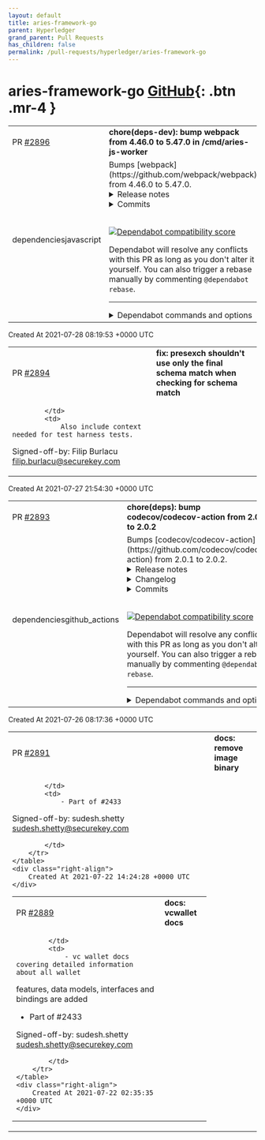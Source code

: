 ```yaml
---
layout: default
title: aries-framework-go
parent: Hyperledger
grand_parent: Pull Requests
has_children: false
permalink: /pull-requests/hyperledger/aries-framework-go
---
```


# aries-framework-go <span class="fs-3 right-align">[GitHub](https://github.com/hyperledger/aries-framework-go){: .btn .mr-4 }</span>


<div>
    <table>
        <tr>
            <td>
                PR <a href="https://github.com/hyperledger/aries-framework-go/pull/2896" class=".btn">#2896</a>
            </td>
            <td>
                <b>
                    chore(deps-dev): bump webpack from 4.46.0 to 5.47.0 in /cmd/aries-js-worker
                </b>
            </td>
        </tr>
        <tr>
            <td>
                <span class="chip">dependencies</span><span class="chip">javascript</span>
            </td>
            <td>
                Bumps [webpack](https://github.com/webpack/webpack) from 4.46.0 to 5.47.0.
<details>
<summary>Release notes</summary>
<p><em>Sourced from <a href="https://github.com/webpack/webpack/releases">webpack's releases</a>.</em></p>
<blockquote>
<h2>v5.47.0</h2>
<h1>Performance</h1>
<ul>
<li>improve source-map performance</li>
</ul>
<h1>Bugfixes</h1>
<ul>
<li>avoid unnecessary <code>&quot;use strict&quot;</code>s in module mode</li>
</ul>
<h2>v5.46.0</h2>
<h1>Features</h1>
<ul>
<li>status handlers in HMR api can now return Promises to delay the HMR process</li>
<li>reasons in stats can now be grouped and collapsed
<ul>
<li>add <code>stats.reasonsSpace</code> and <code>stats.groupReasonsByOrigin</code></li>
</ul>
</li>
</ul>
<h1>Bugfixes</h1>
<ul>
<li>fix a crash in asset modules when updating persistent cached modules from unsafe cached modules</li>
</ul>
<h1>Performance</h1>
<ul>
<li>detailed preset limits all spaces to 1000 by default</li>
<li>upgrade webpack-sources for a performance bugfix</li>
</ul>
<h2>v5.45.1</h2>
<h1>Bugfixes</h1>
<ul>
<li>temporary revert import assertions because parser changes break the word <code>assert</code> in other places</li>
<li><code>import(/* webpackPrefetch: true */ ...)</code> no longer breaks library output</li>
<li>DataURL tries to avoid re-encoding</li>
<li>fix problems with DataURL encoding in some cases</li>
</ul>
<h2>v5.45.0</h2>
<h1>Features</h1>
<ul>
<li>add support to import assertions</li>
</ul>
<h1>Bugfixes</h1>
<ul>
<li>SourceMaps will now also be added to <code>.cjs</code> output files</li>
<li>fix non-system externals in a system library</li>
</ul>
<h1>Performance</h1>
<ul>
<li>avoid copying timestamps from the watcher to the compiler</li>
</ul>
<h1>Contributing</h1>
<ul>
<li>update to jest 27</li>
</ul>
<!-- raw HTML omitted -->
</blockquote>
<p>... (truncated)</p>
</details>
<details>
<summary>Commits</summary>
<ul>
<li><a href="https://github.com/webpack/webpack/commit/efeb1287e52870036cc01b22476852205e99c31a"><code>efeb128</code></a> 5.47.0</li>
<li><a href="https://github.com/webpack/webpack/commit/61ad5ff509a7f9ce5be703e386e4d4da6216f008"><code>61ad5ff</code></a> Merge pull request <a href="https://github-redirect.dependabot.com/webpack/webpack/issues/13873">#13873</a> from webpack/perf/webpack-sources-3</li>
<li><a href="https://github.com/webpack/webpack/commit/c3a0145b49e62fbda7fe1372b87b0cef517a6c7f"><code>c3a0145</code></a> update to webpack-sources version 3</li>
<li><a href="https://github.com/webpack/webpack/commit/beb42c64f696584ef570d8f57df448ddd0ac7238"><code>beb42c6</code></a> Merge pull request <a href="https://github-redirect.dependabot.com/webpack/webpack/issues/13858">#13858</a> from Janpot/genrator-publicPath-override</li>
<li><a href="https://github.com/webpack/webpack/commit/d9c09ee7f20f174588f1877da65dc57ec1e2ac5a"><code>d9c09ee</code></a> Fix generator publicPath behavior when empty string</li>
<li><a href="https://github.com/webpack/webpack/commit/bdf20c2a6f531022a91960d5f3facf324577d1ec"><code>bdf20c2</code></a> Merge pull request <a href="https://github-redirect.dependabot.com/webpack/webpack/issues/13840">#13840</a> from snitin315/patch-1</li>
<li><a href="https://github.com/webpack/webpack/commit/5f8adb0110f824c433c2619b072cdd467875434a"><code>5f8adb0</code></a> keep the eslint cache and yarn install</li>
<li><a href="https://github.com/webpack/webpack/commit/1f4e8a293dee182bcc09fb179c321ab83d1b3320"><code>1f4e8a2</code></a> ci: use <code>cache: 'yarn'</code></li>
<li><a href="https://github.com/webpack/webpack/commit/60d8968cd48cf1677df5f50ed878c6a912e9d692"><code>60d8968</code></a> Merge pull request <a href="https://github-redirect.dependabot.com/webpack/webpack/issues/13842">#13842</a> from webpack/bugfix/use-strict</li>
<li><a href="https://github.com/webpack/webpack/commit/0bd1e789d48f9b3e3ca38d6c48db7c7be5380bcd"><code>0bd1e78</code></a> generate &quot;use strict&quot; only when really needed</li>
<li>Additional commits viewable in <a href="https://github.com/webpack/webpack/compare/v4.46.0...v5.47.0">compare view</a></li>
</ul>
</details>
<br />


[![Dependabot compatibility score](https://dependabot-badges.githubapp.com/badges/compatibility_score?dependency-name=webpack&package-manager=npm_and_yarn&previous-version=4.46.0&new-version=5.47.0)](https://docs.github.com/en/github/managing-security-vulnerabilities/about-dependabot-security-updates#about-compatibility-scores)

Dependabot will resolve any conflicts with this PR as long as you don't alter it yourself. You can also trigger a rebase manually by commenting `@dependabot rebase`.

[//]: # (dependabot-automerge-start)
[//]: # (dependabot-automerge-end)

---

<details>
<summary>Dependabot commands and options</summary>
<br />

You can trigger Dependabot actions by commenting on this PR:
- `@dependabot rebase` will rebase this PR
- `@dependabot recreate` will recreate this PR, overwriting any edits that have been made to it
- `@dependabot merge` will merge this PR after your CI passes on it
- `@dependabot squash and merge` will squash and merge this PR after your CI passes on it
- `@dependabot cancel merge` will cancel a previously requested merge and block automerging
- `@dependabot reopen` will reopen this PR if it is closed
- `@dependabot close` will close this PR and stop Dependabot recreating it. You can achieve the same result by closing it manually
- `@dependabot ignore this major version` will close this PR and stop Dependabot creating any more for this major version (unless you reopen the PR or upgrade to it yourself)
- `@dependabot ignore this minor version` will close this PR and stop Dependabot creating any more for this minor version (unless you reopen the PR or upgrade to it yourself)
- `@dependabot ignore this dependency` will close this PR and stop Dependabot creating any more for this dependency (unless you reopen the PR or upgrade to it yourself)


</details>
            </td>
        </tr>
    </table>
    <div class="right-align">
        Created At 2021-07-28 08:19:53 +0000 UTC
    </div>
</div>

<div>
    <table>
        <tr>
            <td>
                PR <a href="https://github.com/hyperledger/aries-framework-go/pull/2894" class=".btn">#2894</a>
            </td>
            <td>
                <b>
                    fix: presexch shouldn't use only the final schema match when checking for schema match
                </b>
            </td>
        </tr>
        <tr>
            <td>
                
            </td>
            <td>
                Also include context needed for test harness tests.

Signed-off-by: Filip Burlacu <filip.burlacu@securekey.com>
            </td>
        </tr>
    </table>
    <div class="right-align">
        Created At 2021-07-27 21:54:30 +0000 UTC
    </div>
</div>

<div>
    <table>
        <tr>
            <td>
                PR <a href="https://github.com/hyperledger/aries-framework-go/pull/2893" class=".btn">#2893</a>
            </td>
            <td>
                <b>
                    chore(deps): bump codecov/codecov-action from 2.0.1 to 2.0.2
                </b>
            </td>
        </tr>
        <tr>
            <td>
                <span class="chip">dependencies</span><span class="chip">github_actions</span>
            </td>
            <td>
                Bumps [codecov/codecov-action](https://github.com/codecov/codecov-action) from 2.0.1 to 2.0.2.
<details>
<summary>Release notes</summary>
<p><em>Sourced from <a href="https://github.com/codecov/codecov-action/releases">codecov/codecov-action's releases</a>.</em></p>
<blockquote>
<h2>v2.0.2</h2>
<h3>Fixes</h3>
<ul>
<li>Underlying uploader fixes issues with tokens not being sent properly for users seeing
<code>Error!: Error: Error uploading to https://codecov.io: Error: Error uploading to Codecov: Error: Not Found</code></li>
<li><a href="https://github-redirect.dependabot.com/codecov/codecov-action/issues/432">#432</a> fix: use import to destructure package.json</li>
<li><a href="https://github-redirect.dependabot.com/codecov/codecov-action/issues/434">#434</a> fix: openpgp and asn1.js</li>
<li><a href="https://github-redirect.dependabot.com/codecov/codecov-action/issues/440">#440</a> 2.0.2 token fixes</li>
</ul>
<h3>Dependencies</h3>
<ul>
<li><a href="https://github-redirect.dependabot.com/codecov/codecov-action/issues/420">#420</a> Bump eslint from 7.30.0 to 7.31.0</li>
<li><a href="https://github-redirect.dependabot.com/codecov/codecov-action/issues/433">#433</a> build(deps-dev): bump <code>@​types/node</code> from 16.3.3 to 16.4.0</li>
<li><a href="https://github-redirect.dependabot.com/codecov/codecov-action/issues/425">#425</a> build(deps-dev): bump <code>@​typescript-eslint/eslint-plugin</code> from 4.28.3 to 4.28.4</li>
<li><a href="https://github-redirect.dependabot.com/codecov/codecov-action/issues/426">#426</a> build(deps-dev): bump <code>@​typescript-eslint/parser</code> from 4.28.3 to 4.28.4</li>
<li><a href="https://github-redirect.dependabot.com/codecov/codecov-action/issues/438">#438</a> Set up Dependabot for github-actions dependencies</li>
</ul>
</blockquote>
</details>
<details>
<summary>Changelog</summary>
<p><em>Sourced from <a href="https://github.com/codecov/codecov-action/blob/master/CHANGELOG.md">codecov/codecov-action's changelog</a>.</em></p>
<blockquote>
<h2>2.0.2</h2>
<h3>Fixes</h3>
<ul>
<li>Underlying uploader fixes issues with tokens not being sent properly for users seeing
<code>Error!: Error: Error uploading to https://codecov.io: Error: Error uploading to Codecov: Error: Not Found</code></li>
<li><a href="https://github-redirect.dependabot.com/codecov/codecov-action/issues/440">#440</a> fix: Validation ordering</li>
</ul>
</blockquote>
</details>
<details>
<summary>Commits</summary>
<ul>
<li><a href="https://github.com/codecov/codecov-action/commit/51d810878be5422784e86451c0e7c14e5860ec47"><code>51d8108</code></a> Merge pull request <a href="https://github-redirect.dependabot.com/codecov/codecov-action/issues/440">#440</a> from codecov/2.0.2-token-fixes</li>
<li><a href="https://github.com/codecov/codecov-action/commit/88c796db184decd9587ce608896441b1c96fb3d9"><code>88c796d</code></a> Merge pull request <a href="https://github-redirect.dependabot.com/codecov/codecov-action/issues/438">#438</a> from mmorel-35/chore/dependabot</li>
<li><a href="https://github.com/codecov/codecov-action/commit/0bbb08247af9376cc8aa170281fce5b5e48bfde4"><code>0bbb082</code></a> fix: Update validation</li>
<li><a href="https://github.com/codecov/codecov-action/commit/53f686aaf8540352482d0bea7b92248ef1e2cb0a"><code>53f686a</code></a> fix: Update validation</li>
<li><a href="https://github.com/codecov/codecov-action/commit/6ab08a75e2ef9b04e5402468f88c8f08039017c0"><code>6ab08a7</code></a> Bump to 2.0.2</li>
<li><a href="https://github.com/codecov/codecov-action/commit/f2242e1815c6a47d64639e34b6aad38aef3fc4e1"><code>f2242e1</code></a> Merge pull request <a href="https://github-redirect.dependabot.com/codecov/codecov-action/issues/425">#425</a> from codecov/dependabot/npm_and_yarn/typescript-eslin...</li>
<li><a href="https://github.com/codecov/codecov-action/commit/fc2878a5309ea34776e2a8fb3853258d64710d6d"><code>fc2878a</code></a> build(deps-dev): bump <code>@​typescript-eslint/eslint-plugin</code></li>
<li><a href="https://github.com/codecov/codecov-action/commit/e00e953908be2880a844c7917679fe2adc0f6c83"><code>e00e953</code></a> Merge pull request <a href="https://github-redirect.dependabot.com/codecov/codecov-action/issues/426">#426</a> from codecov/dependabot/npm_and_yarn/typescript-eslin...</li>
<li><a href="https://github.com/codecov/codecov-action/commit/8dcb1d2117f92afad705f41f41974505a1ed3fd8"><code>8dcb1d2</code></a> Merge pull request <a href="https://github-redirect.dependabot.com/codecov/codecov-action/issues/433">#433</a> from codecov/dependabot/npm_and_yarn/types/node-16.4.0</li>
<li><a href="https://github.com/codecov/codecov-action/commit/c5857ba40cc009e8157219891e3a99dbc86718ba"><code>c5857ba</code></a> Merge pull request <a href="https://github-redirect.dependabot.com/codecov/codecov-action/issues/434">#434</a> from RA80533/fix/openpgp</li>
<li>Additional commits viewable in <a href="https://github.com/codecov/codecov-action/compare/v2.0.1...v2.0.2">compare view</a></li>
</ul>
</details>
<br />


[![Dependabot compatibility score](https://dependabot-badges.githubapp.com/badges/compatibility_score?dependency-name=codecov/codecov-action&package-manager=github_actions&previous-version=2.0.1&new-version=2.0.2)](https://docs.github.com/en/github/managing-security-vulnerabilities/about-dependabot-security-updates#about-compatibility-scores)

Dependabot will resolve any conflicts with this PR as long as you don't alter it yourself. You can also trigger a rebase manually by commenting `@dependabot rebase`.

[//]: # (dependabot-automerge-start)
[//]: # (dependabot-automerge-end)

---

<details>
<summary>Dependabot commands and options</summary>
<br />

You can trigger Dependabot actions by commenting on this PR:
- `@dependabot rebase` will rebase this PR
- `@dependabot recreate` will recreate this PR, overwriting any edits that have been made to it
- `@dependabot merge` will merge this PR after your CI passes on it
- `@dependabot squash and merge` will squash and merge this PR after your CI passes on it
- `@dependabot cancel merge` will cancel a previously requested merge and block automerging
- `@dependabot reopen` will reopen this PR if it is closed
- `@dependabot close` will close this PR and stop Dependabot recreating it. You can achieve the same result by closing it manually
- `@dependabot ignore this major version` will close this PR and stop Dependabot creating any more for this major version (unless you reopen the PR or upgrade to it yourself)
- `@dependabot ignore this minor version` will close this PR and stop Dependabot creating any more for this minor version (unless you reopen the PR or upgrade to it yourself)
- `@dependabot ignore this dependency` will close this PR and stop Dependabot creating any more for this dependency (unless you reopen the PR or upgrade to it yourself)


</details>
            </td>
        </tr>
    </table>
    <div class="right-align">
        Created At 2021-07-26 08:17:36 +0000 UTC
    </div>
</div>

<div>
    <table>
        <tr>
            <td>
                PR <a href="https://github.com/hyperledger/aries-framework-go/pull/2891" class=".btn">#2891</a>
            </td>
            <td>
                <b>
                    docs: remove image binary
                </b>
            </td>
        </tr>
        <tr>
            <td>
                
            </td>
            <td>
                - Part of #2433

Signed-off-by: sudesh.shetty <sudesh.shetty@securekey.com>

            </td>
        </tr>
    </table>
    <div class="right-align">
        Created At 2021-07-22 14:24:28 +0000 UTC
    </div>
</div>

<div>
    <table>
        <tr>
            <td>
                PR <a href="https://github.com/hyperledger/aries-framework-go/pull/2889" class=".btn">#2889</a>
            </td>
            <td>
                <b>
                    docs: vcwallet docs
                </b>
            </td>
        </tr>
        <tr>
            <td>
                
            </td>
            <td>
                - vc wallet docs covering detailed information about all wallet
features, data models, interfaces and bindings are added
- Part of #2433

Signed-off-by: sudesh.shetty <sudesh.shetty@securekey.com>

            </td>
        </tr>
    </table>
    <div class="right-align">
        Created At 2021-07-22 02:35:35 +0000 UTC
    </div>
</div>

